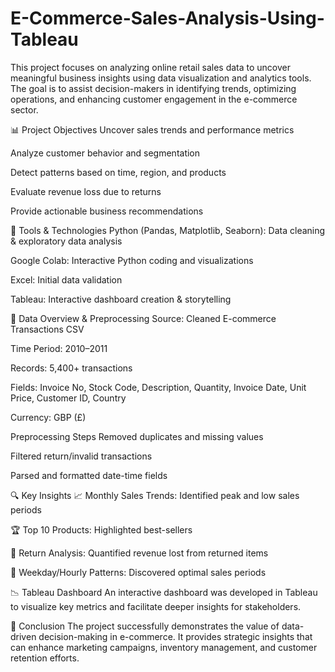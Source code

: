 # E-Commerce-Sales-Analysis-Using-Tableau
This project focuses on analyzing online retail sales data to uncover meaningful business insights using data visualization and analytics tools. The goal is to assist decision-makers in identifying trends, optimizing operations, and enhancing customer engagement in the e-commerce sector.

📊 Project Objectives
Uncover sales trends and performance metrics

Analyze customer behavior and segmentation

Detect patterns based on time, region, and products

Evaluate revenue loss due to returns

Provide actionable business recommendations

🧰 Tools & Technologies
Python (Pandas, Matplotlib, Seaborn): Data cleaning & exploratory data analysis

Google Colab: Interactive Python coding and visualizations

Excel: Initial data validation

Tableau: Interactive dashboard creation & storytelling

🧼 Data Overview & Preprocessing
Source: Cleaned E-commerce Transactions CSV

Time Period: 2010–2011

Records: 5,400+ transactions

Fields: Invoice No, Stock Code, Description, Quantity, Invoice Date, Unit Price, Customer ID, Country

Currency: GBP (£)

Preprocessing Steps
Removed duplicates and missing values

Filtered return/invalid transactions

Parsed and formatted date-time fields

🔍 Key Insights
📈 Monthly Sales Trends: Identified peak and low sales periods

🏆 Top 10 Products: Highlighted best-sellers

🔄 Return Analysis: Quantified revenue lost from returned items

📅 Weekday/Hourly Patterns: Discovered optimal sales periods

📉 Tableau Dashboard
An interactive dashboard was developed in Tableau to visualize key metrics and facilitate deeper insights for stakeholders.

📝 Conclusion
The project successfully demonstrates the value of data-driven decision-making in e-commerce. It provides strategic insights that can enhance marketing campaigns, inventory management, and customer retention efforts.
